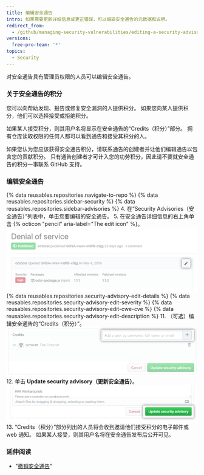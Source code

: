 ```yaml
---
title: 编辑安全通告
intro: 如果需要更新详细信息或更正错误，可以编辑安全通告的元数据和说明。
redirect_from:
  - /github/managing-security-vulnerabilities/editing-a-security-advisory
versions:
  free-pro-team: '*'
topics:
  - Security
---
```


对安全通告具有管理员权限的人员可以编辑安全通告。

### 关于安全通告的积分

您可以向帮助发现、报告或修复安全漏洞的人提供积分。 如果您向某人提供积分，他们可以选择接受或拒绝积分。

如果某人接受积分，则其用户名将显示在安全通告的“Credits（积分）”部分。 拥有仓库读取权限的任何人都可以看到通告和接受其积分的人。

如果您认为您应该获得安全通告积分，请联系通告的创建者并让他们编辑通告以包含您的贡献积分。 只有通告创建者才可计入您的功劳积分，因此请不要就安全通告的积分一事联系 GitHub 支持。

### 编辑安全通告

{% data reusables.repositories.navigate-to-repo %}
{% data reusables.repositories.sidebar-security %}
{% data reusables.repositories.sidebar-advisories %}
4. 在“Security Advisories（安全通告）”列表中，单击您要编辑的安全通告。
5. 在安全通告详细信息的右上角单击 {% octicon "pencil" aria-label="The edit icon" %}。 ![安全通告的编辑按钮](/assets/images/help/security/security-advisory-edit-button.png)
{% data reusables.repositories.security-advisory-edit-details %}
{% data reusables.repositories.security-advisory-edit-severity %}
{% data reusables.repositories.security-advisory-edit-cwe-cve %}
{% data reusables.repositories.security-advisory-edit-description %}
11. （可选）编辑安全通告的“Credits（积分）”。 ![安全通告的积分](/assets/images/help/security/security-advisory-credits.png)
12. 单击 **Update security advisory（更新安全通告）**。 ![添加按钮](/assets/images/help/security/update-advisory-button.png)
13. “Credits（积分）”部分列出的人员将会收到邀请他们接受积分的电子邮件或 web 通知。 如果某人接受，则其用户名将在安全通告发布后公开可见。

### 延伸阅读

- "[撤销安全通告](/github/managing-security-vulnerabilities/withdrawing-a-security-advisory)"
